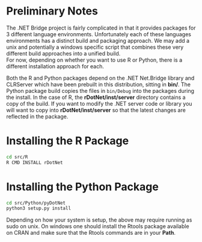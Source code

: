 # Preliminary Notes
The .NET Bridge project is fairly complicated in that it provides packages for 3 different language environments. 
Unfortunately each of these languages environments has a distinct build and packaging approach.  We may add a unix and 
potentially a windows specific script that combines these very different build approaches into a unified build.  
For now, depending on whether you want to use R or Python, there is a different installation approach for each.

Both the R and Python packages depend on the .NET Net.Bridge library and CLRServer which have been prebuilt in this 
distribution, sitting in **bin/**.  The Python package build copies the files in ```bin/Debug``` into the packages
during the install.
In the case of R, the **rDotNet/inst/server** directory contains a
copy of the build.  If you want to modify the .NET server code or
library you will want to copy into **rDotNet/inst/server** so that the
latest changes are reflected in the package.

# Installing the R Package
```sh
cd src/R
R CMD INSTALL rDotNet
```

# Installing the Python Package
```sh
cd src/Python/pyDotNet
python3 setup.py install
```

Depending on how your system is setup, the above may require running
as sudo on unix.   On windows one should install the Rtools package
available on CRAN and make sure that the Rtools commands are in your
**Path**. 



